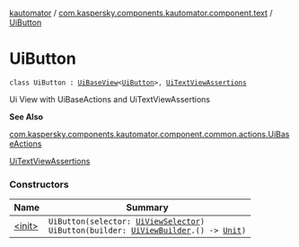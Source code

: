 [kautomator](../../index.md) / [com.kaspersky.components.kautomator.component.text](../index.md) / [UiButton](./index.md)

# UiButton

`class UiButton : `[`UiBaseView`](../../com.kaspersky.components.kautomator.component.common.views/-ui-base-view/index.md)`<`[`UiButton`](./index.md)`>, `[`UiTextViewAssertions`](../-ui-text-view-assertions/index.md)

Ui View with UiBaseActions and UiTextViewAssertions

**See Also**

[com.kaspersky.components.kautomator.component.common.actions.UiBaseActions](../../com.kaspersky.components.kautomator.component.common.actions/-ui-base-actions/index.md)

[UiTextViewAssertions](../-ui-text-view-assertions/index.md)

### Constructors

| Name | Summary |
|---|---|
| [&lt;init&gt;](-init-.md) | `UiButton(selector: `[`UiViewSelector`](../../com.kaspersky.components.kautomator.component.common.builders/-ui-view-selector/index.md)`)`<br>`UiButton(builder: `[`UiViewBuilder`](../../com.kaspersky.components.kautomator.component.common.builders/-ui-view-builder/index.md)`.() -> `[`Unit`](https://kotlinlang.org/api/latest/jvm/stdlib/kotlin/-unit/index.html)`)` |
